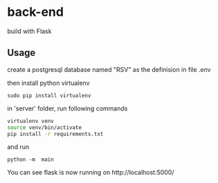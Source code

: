 # back-end
build with Flask

## Usage

create a postgresql database named "RSV"
as the definision in file .env

then install python virtualenv

`sudo pip install virtualenv`

in 'server' folder, run following commands

```sh
virtualenv venv
source venv/bin/activate
pip install -r requirements.txt
```
and run

`python -m  main`

You can see flask is now running on http://localhost:5000/
